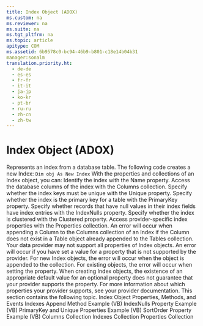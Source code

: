 ```yaml
---
title: Index Object (ADOX)
ms.custom: na
ms.reviewer: na
ms.suite: na
ms.tgt_pltfrm: na
ms.topic: article
apitype: COM
ms.assetid: 6b9578c0-bc94-46b9-b801-c18e14b04b31
manager:sonalm
translation.priority.ht: 
  - de-de
  - es-es
  - fr-fr
  - it-it
  - ja-jp
  - ko-kr
  - pt-br
  - ru-ru
  - zh-cn
  - zh-tw
---
```

# Index Object (ADOX)
<?xml version="1.0" encoding="utf-8"?>
<developerReferenceWithoutSyntaxDocument xmlns="http://ddue.schemas.microsoft.com/authoring/2003/5" xmlns:xlink="http://www.w3.org/1999/xlink" xmlns:xsi="http://www.w3.org/2001/XMLSchema-instance" xsi:schemaLocation="http://ddue.schemas.microsoft.com/authoring/2003/5 http://dduestorage.blob.core.windows.net/ddueschema/developer.xsd">
  <introduction>
    <para>Represents an index from a database table.</para>
  </introduction>
  <languageReferenceRemarks>
    <content>
      <para>The following code creates a new <legacyBold>Index</legacyBold>:</para>
      <code>Dim obj As New Index</code>
      <para>With the properties and collections of an <legacyBold>Index</legacyBold> object, you can:  </para>
      <list class="bullet">
        <listItem>
          <para>Identify the index with the <legacyLink xlink:href="81b92baf-b6b9-4f4e-9f33-4503795518cd">Name</legacyLink> property.</para>
        </listItem>
        <listItem>
          <para>Access the database columns of the index with the <legacyLink xlink:href="23b9fea8-4f76-4a51-95ce-1a6ce4560b34">Columns</legacyLink> collection.</para>
        </listItem>
        <listItem>
          <para>Specify whether the index keys must be unique with the <legacyLink xlink:href="85fd4bd0-393b-4dc1-9d73-80dced4f2fbe">Unique</legacyLink> property.</para>
        </listItem>
        <listItem>
          <para>Specify whether the index is the primary key for a table with the <legacyLink xlink:href="30185312-5e09-4804-852d-e505d660113a">PrimaryKey</legacyLink> property.</para>
        </listItem>
        <listItem>
          <para>Specify whether records that have null values in their index fields have index entries with the <legacyLink xlink:href="313b0bf7-3f37-4823-8fca-bd9c80e078a7">IndexNulls</legacyLink> property.</para>
        </listItem>
        <listItem>
          <para>Specify whether the index is clustered with the <legacyLink xlink:href="9b62fb35-de43-425a-83ca-77af4e33fea9">Clustered</legacyLink> property.</para>
        </listItem>
        <listItem>
          <para>Access provider-specific index properties with the <legacyLink xlink:href="1d539aa8-ce0d-4418-ab03-8d0a3c1e9d82">Properties</legacyLink> collection.</para>
        </listItem>
      </list>
      <alert class="note">
        <para>An error will occur when appending a <legacyLink xlink:href="6e772783-1bc8-4ea7-94b2-7d7a52ea5c47">Column</legacyLink> to the <legacyBold>Columns</legacyBold> collection of an <legacyBold>Index</legacyBold> if the <legacyBold>Column</legacyBold> does not exist in a <legacyLink xlink:href="a6d74000-0828-49ba-850a-63da865f8802">Table</legacyLink> object already appended to the <legacyLink xlink:href="38d750e7-f3fb-426e-b4b4-55eea4f1a654">Tables</legacyLink> collection.</para>
      </alert>
      <alert class="note">
        <para>Your data provider may not support all properties of <legacyBold>Index</legacyBold> objects. An error will occur if you have set a value for a property that is not supported by the provider. For new <legacyBold>Index</legacyBold> objects, the error will occur when the object is appended to the collection. For existing objects, the error will occur when setting the property.</para>
      </alert>
      <alert class="note">
        <para>When creating <legacyBold>Index</legacyBold> objects, the existence of an appropriate default value for an optional property does not guarantee that your provider supports the property. For more information about which properties your provider supports, see your provider documentation.</para>
      </alert>
      <para>This section contains the following topic.  </para>
      <list class="bullet">
        <listItem>
          <para>
            <legacyLink xlink:href="6f4e92e1-e7cb-45d8-aa86-cd749474f825">Index Object Properties, Methods, and Events</legacyLink>           </para>
        </listItem>
      </list>
    </content>
  </languageReferenceRemarks>
  <relatedTopics>
<link xlink:href="50f87e27-1bf9-427c-9b1d-704a672434d2">Indexes Append Method Example (VB)</link>
<link xlink:href="45204669-32c0-4690-aab9-ddf0fd71ae48">IndexNulls Property Example (VB)</link>
<link xlink:href="f536acac-06ea-4b39-bfba-ee9902b01615">PrimaryKey and Unique Properties Example (VB)</link>
<link xlink:href="d9502254-d89b-4bcb-94f1-6418f89e7f30">SortOrder Property Example (VB)</link>
<link xlink:href="23b9fea8-4f76-4a51-95ce-1a6ce4560b34">Columns Collection</link>
<link xlink:href="184cf536-455c-42be-bf1c-a5c25bade961">Indexes Collection</link>
<link xlink:href="1d539aa8-ce0d-4418-ab03-8d0a3c1e9d82">Properties Collection</link>
</relatedTopics>
</developerReferenceWithoutSyntaxDocument>